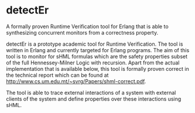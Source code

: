 detectEr
========

A formally proven Runtime Verification tool for Erlang that is able to synthesizing concurrent monitors from a correctness property.

detectEr is a prototype academic tool for Runtime Verification. The tool is written in Erlang and currently targeted for Erlang programs. The aim of this tool is to monitor for sHML formulas which are the safety properties subset of the full Hennessey-Milner Logic with recursion. Apart from the actual implementation that is available below, this tool is formally proven correct in the technical report which can be found at http://www.cs.um.edu.mt/~svrg/Papers/shml-correct.pdf.

The tool is able to trace external interactions of a system with external clients of the system and define properties over these interactions using sHML.
